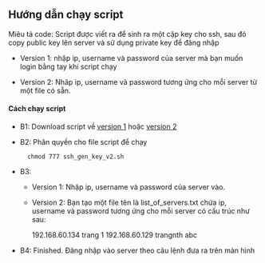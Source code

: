 ﻿## Hướng dẫn chạy script 

Miêu tả code: Script được viết ra để sinh ra một cặp key cho ssh, sau đó copy public key lên server và sử dụng private key để đăng nhập

* Version 1: nhập ip, username và password của server mà bạn muốn login bằng tay khi script chạy

* Version 2: Nhâp ip, username và password tương ứng cho mỗi server từ một file có sẵn.

#### Cách chạy script

* B1: Download script về [version 1](ssh_gen_key_v1.sh) hoặc [version 2](ssh_gen_key_v2.sh)
* B2: Phân quyền cho file script để chạy
		
		chmod 777 ssh_gen_key_v2.sh

* B3:

	* Version 1: Nhập ip, username và password của server vào.

	* Version 2: Bạn tạo một file tên là list_of_servers.txt chứa ip, username và password tương ứng cho mỗi server có cấu trúc như sau: 

		192.168.60.134 trang 1
		192.168.60.129 trangnth abc

* B4: Finished. Đăng nhập vào server theo câu lệnh đưa ra trên màn hình

